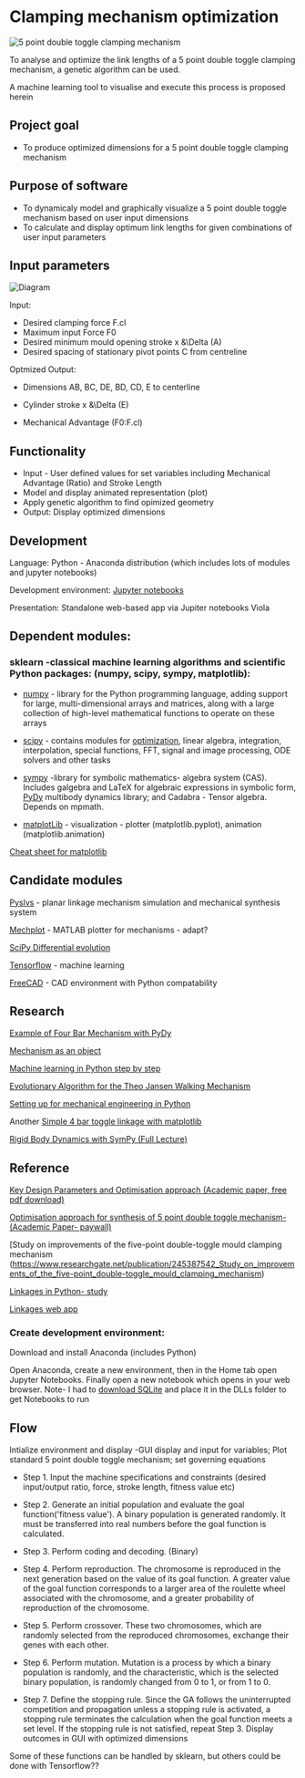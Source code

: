 # Clamping mechanism optimization


![5 point double toggle clamping mechanism](https://github.com/plastic-hub/products/blob/master/projects/industrial-injector/clamping-mechanism/optimize/double-toggle-clamping-mechanism.png)

To analyse and optimize the link lengths of a 5 point double toggle clamping mechanism, a genetic algorithm can be used.

A machine learning tool to visualise and execute this process is proposed herein


## Project goal

- To produce optimized dimensions for a 5 point double toggle clamping mechanism

## Purpose of software

- To dynamicaly model and graphically visualize a 5 point double toggle mechanism based on user input dimensions 
- To calculate and display optimum link lengths for given combinations of user input parameters

## Input parameters

![Diagram](https://github.com/plastic-hub/products/blob/master/projects/industrial-injector/clamping-mechanism/optimize/Five-point-double-toggle-clamping-mechanism-of-the-injection-molding-machine.png)

Input: 

- Desired clamping force F.cl
- Maximum input Force F0
- Desired minimum mould opening stroke  x &\Delta  (A)
- Desired spacing of stationary pivot points C from centreline

Optmized Output:

- Dimensions AB, BC, DE, BD, CD, E to centerline

- Cylinder stroke x &\Delta  (E)

- Mechanical Advantage (F0:F.cl)

## Functionality

- Input - User defined values for set variables including Mechanical Advantage (Ratio) and Stroke Length
- Model and display animated representation (plot)
- Apply genetic algorithm to find opimized geometry
- Output: Display optimized dimensions


## Development

Language: Python - Anaconda distribution (which includes lots of modules and jupyter notebooks)

Development environment: [Jupyter notebooks](https://jupyter.org/)

Presentation: Standalone web-based app via Jupiter notebooks Viola


## Dependent modules:

### sklearn -classical machine learning algorithms and scientific Python packages: (numpy, scipy, sympy, matplotlib):
    
- [numpy](https://github.com/numpy/numpy) -  library for the Python programming language, adding support for large, multi-dimensional arrays and matrices, along with a large collection of high-level mathematical functions to operate on these arrays

- [scipy](https://github.com/scipy/scipy) -  contains modules for [optimization](https://docs.scipy.org/doc/scipy/reference/optimize.html), linear algebra, integration, interpolation, special functions, FFT, signal and image processing, ODE solvers and other tasks

- [sympy](https://github.com/sympy/sympy) -library for symbolic mathematics- algebra system (CAS). Includes galgebra and LaTeX for algebraic expressions in symbolic form, [PyDy](https://github.com/pydy/pydy) multibody dynamics library; and Cadabra - Tensor algebra. Depends on mpmath.

- [matplotLib](https://github.com/matplotlib/matplotlib) - visualization - plotter (matplotlib.pyplot), animation (matplotlib.animation)


[Cheat sheet for matplotlib](https://s3.amazonaws.com/assets.datacamp.com/blog_assets/Python_Matplotlib_Cheat_Sheet.pdf)


## Candidate modules


[Pyslvs](https://github.com/KmolYuan/Pyslvs-UI) - planar linkage mechanism simulation and mechanical synthesis system

[Mechplot](https://github.com/jlblancoc/mechplot) - MATLAB plotter for mechanisms - adapt?

[SciPy Differential evolution](https://docs.scipy.org/doc/scipy/reference/generated/scipy.optimize.differential_evolution.html)

[Tensorflow](https://github.com/tensorflow/tensorflow) - machine learning

[FreeCAD](https://www.freecadweb.org/) - CAD environment with Python compatability


## Research

[Example of Four Bar Mechanism with PyDy](https://github.com/pydy/pydy/blob/master/examples/four_bar_linkage/four_bar_linkage_with_motion_constrained_link.ipynb)

[Mechanism as an object](http://firsttimeprogrammer.blogspot.com/2015/02/crankshaft-connecting-rod-and-piston.html)

[Machine learning in Python step by step](https://machinelearningmastery.com/machine-learning-in-python-step-by-step/)

[Evolutionary Algorithm for the Theo Jansen Walking Mechanism](https://stackoverflow.com/questions/6573415/evolutionary-algorithm-for-the-theo-jansen-walking-mechanism)

[Setting up for mechanical engineering in Python](https://andypi.co.uk/2018/08/14/python-for-mechanical-engineers-rail-brake-distance-calculations/)

Another [Simple 4 bar toggle linkage with matplotlib](https://github.com/Rod-Persky/Simple-Four-Bar)

[Rigid Body Dynamics with SymPy (Full Lecture)](https://www.youtube.com/watch?v=r4piIKV4sDw)


## Reference

[Key Design Parameters and Optimisation approach (Academic paper, free pdf download)](https://link.springer.com/article/10.1007/s12008-014-0245-0?shared-article-renderer)

[Optimisation approach for synthesis of 5 point double toggle mechanism- (Academic Paper- paywall)](https://link.springer.com/article/10.1007/s12008-014-0245-0?shared-article-renderer)

[Study on improvements of the five-point double-toggle mould clamping mechanism (https://www.researchgate.net/publication/245387542_Study_on_improvements_of_the_five-point_double-toggle_mould_clamping_mechanism)

[Linkages in Python- study](https://x.st/linkages/)

[Linkages web app](https://x.st/linkages/web/)



### Create development environment:

Download and install Anaconda (includes Python)

Open Anaconda, create a new environment, then in the Home tab open Jupyter Notebooks. Finally open a new notebook which opens in your web browser.
Note- I had to [download SQLite](https://www.sqlite.org/download.html) and place it in the DLLs folder to get Notebooks to run

## Flow


Intialize environment and display -GUI display and input for variables; Plot standard 5 point double toggle mechanism; set governing equations

  
- Step 1. Input the machine specifications and constraints (desired input/output ratio, force, stroke length, fitness value etc)

- Step 2. Generate an initial population and evaluate the goal function('fitness value'). A binary population is generated randomly. It must be transferred into real numbers before the goal function is calculated. 

- Step 3. Perform coding and decoding. (Binary)

- Step 4. Perform reproduction.  The chromosome is reproduced in the next generation based on the value of its goal function. A greater value of the goal function corresponds to a larger area of the roulette wheel associated with the chromosome, and a greater probability of reproduction of the chromosome.

- Step 5. Perform crossover. These two chromosomes, which are randomly selected from the reproduced chromosomes,
exchange their genes with each other. 

- Step 6. Perform mutation. Mutation is a process by which a binary population is randomly, and the characteristic, which is
the selected binary population, is randomly changed from 0 to 1, or from 1 to 0. 

- Step 7. Define the stopping rule. Since the GA follows the uninterrupted competition and propagation unless a stopping
rule is activated, a stopping rule terminates the calculation when the goal function meets a set level. If the stopping rule
is not satisfied, repeat Step 3. Display outcomes in GUI with optimized dimensions


Some of these functions can be handled by sklearn, but others could be done with Tensorflow??

